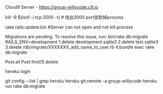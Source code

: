 Cloud9 Server - https://group-willycode.c9.io

kill -9 $(lsof -i tcp:3000 -t) # 找出3000 port並砍掉process

rake rails:update:bin  #Server can not open and not kill process

Migrations are pending. To resolve this issue, run: bin/rake db:migrate RAILS_ENV=development
1.delete development.sqlite3
2.delete test.sqlite3
3.delete /db/migrate/XXXXXXX_add_name_to_user.rb
4.bundle exec rake db:migrate

Post.all
Post.find(1).delete

heroku login

git config --list | grep heroku
heroku git:remote -a group-willycode
heroku run rake db:migrate